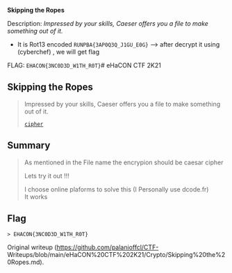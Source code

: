 **Skipping the Ropes**

Description: *Impressed by your skills, Caeser offers you a file to make
something out of it.*

- It is Rot13 encoded `RUNPBA{3AP0Q3Q_J1GU_E0G}` --> after decrypt it using (cyberchef) , we will get flag

FLAG: `EHACON{3NC0D3D_W1TH_R0T}`# eHaCON CTF 2K21

## Skipping the Ropes

> Impressed by your skills, Caeser offers  you a file to make something out of
> it.  
>  
>  
> [`cipher`](cipher.txt)

## Summary

> As mentioned in the File name the encrypion should be caesar cipher  
>  
> Lets try it out !!!  
>  
>I choose online plaforms to solve this (I Personally use dcode.fr)  
> It works

## Flag  
```  
> EHACON{3NC0D3D_W1TH_R0T}  
```  

Original writeup (https://github.com/palanioffcl/CTF-
Writeups/blob/main/eHaCON%20CTF%202K21/Crypto/Skipping%20the%20Ropes.md).